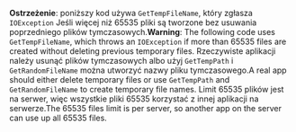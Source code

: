 <span data-ttu-id="c36f3-101">**Ostrzeżenie**: poniższy kod używa `GetTempFileName`, który zgłasza `IOException` Jeśli więcej niż 65535 pliki są tworzone bez usuwania poprzedniego plików tymczasowych.</span><span class="sxs-lookup"><span data-stu-id="c36f3-101">**Warning**: The following code uses `GetTempFileName`, which throws an `IOException` if more than 65535 files are created without deleting previous temporary files.</span></span> <span data-ttu-id="c36f3-102">Rzeczywiste aplikacji należy usunąć plików tymczasowych albo użyj `GetTempPath` i `GetRandomFileName` można utworzyć nazwy pliku tymczasowego.</span><span class="sxs-lookup"><span data-stu-id="c36f3-102">A real app should either delete temporary files or use `GetTempPath` and `GetRandomFileName` to create temporary file names.</span></span> <span data-ttu-id="c36f3-103">Limit 65535 plików jest na serwer, więc wszystkie pliki 65535 korzystać z innej aplikacji na serwerze.</span><span class="sxs-lookup"><span data-stu-id="c36f3-103">The 65535 files limit is per server, so another app on the server can use up all 65535 files.</span></span> 